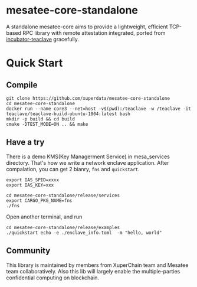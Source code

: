 # mesatee-core-standalone
A standalone mesatee-core aims to provide a lightweight, efficient TCP-based RPC library with remote attestation integrated, ported from [incubator-teaclave](https://github.com/apache/incubator-teaclave) gracefully. 

# Quick Start

## Compile
```
git clone https://github.com/xuperdata/mesatee-core-standalone
cd mesatee-core-standalone
docker run --name core3 --net=host -v$(pwd):/teaclave -w /teaclave -it teaclave/teaclave-build-ubuntu-1804:latest bash
mkdir -p build && cd build
cmake -DTEST_MODE=ON .. && make
```

## Have a try 

There is a demo KMS(Key Managerment Service) in mesa_services directory. That's how we write a network enclave application. After compalation, you can get 2 bianry, `fns` and `quickstart`. 

```
export IAS_SPID=xxxx
export IAS_KEY=xxx

cd mesatee-core-standalone/release/services
export CARGO_PKG_NAME=fns
./fns
```

Open another terminal, and run
```
cd mesatee-core-standalone/release/examples
./quickstart echo -e ./enclave_info.toml  -m "hello, world"
```
 
## Community 
This library is maintained by members from XuperChain team and Mesatee team collaboratively. Also this lib will largely enable the multiple-parties confidential computing on blockchain. 
